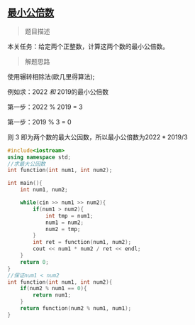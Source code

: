 ## [最小公倍数](https://www.educoder.net/tasks/l67zrx24msnh?subject_id=)

>  题目描述

本关任务：给定两个正整数，计算这两个数的最小公倍数。

> 解题思路

使用辗转相除法(欧几里得算法);

例如求：$2022\ 和\ 2019$的最小公倍数

第一步：$2022\ \%\ 2019\ =\ 3$

第一步：$2019\ \%\ 3\ =\ 0$

则 $3$ 即为两个数的最大公因数，所以最小公倍数为$2022 * 2019 / 3$

```C++
#include<iostream>
using namespace std;
//求最大公因数
int function(int num1, int num2);

int main(){
    int num1, num2;

    while(cin >> num1 >> num2){
        if(num1 > num2){
            int tmp = num1;
            num1 = num2;
            num2 = tmp;
        }
        int ret = function(num1, num2);
        cout << num1 * num2 / ret << endl;
    }
    return 0;
}
//保证num1 < num2
int function(int num1, int num2){
    if(num2 % num1 == 0){
        return num1;
    }
    return function(num2 % num1, num1);
}
```

